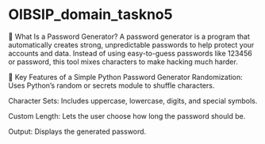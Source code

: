 # OIBSIP_domain_taskno5

🔐 What Is a Password Generator?
A password generator is a program that automatically creates strong, unpredictable passwords to help protect your accounts and data. Instead of using easy-to-guess passwords like 123456 or password, this tool mixes characters to make hacking much harder.

🧰 Key Features of a Simple Python Password Generator
Randomization: Uses Python’s random or secrets module to shuffle characters.

Character Sets: Includes uppercase, lowercase, digits, and special symbols.

Custom Length: Lets the user choose how long the password should be.

Output: Displays the generated password.


